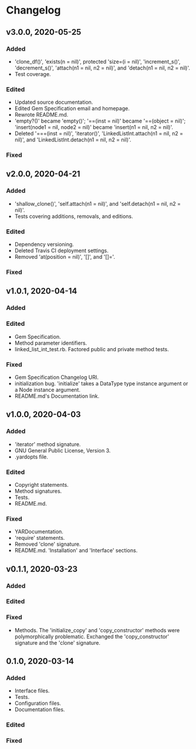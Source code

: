 # Changelog

## v3.0.0, 2020-05-25

### Added

- 'clone_df()', 'exists(n = nil)', protected 'size=(i = nil)', 'increment_s()', 
'decrement_s()', 'attach(n1 = nil, n2 = nil)', and 'detach(n1 = nil, n2 = nil)'.
- Test coverage.

### Edited

- Updated source documentation.
- Edited Gem Specification email and homepage.
- Rewrote README.md.
- 'empty?()' became 'empty()'; '==(inst = nil)' became '==(object = nil)'; 
'insert(node1 = nil, node2 = nil)' became 'insert(n1 = nil, n2 = nil)'.
- Deleted '===(inst = nil)', 'iterator()', 
'LinkedListInt.attach(n1 = nil, n2 = nil)', and 'LinkedListInt.detach(n1
 = nil, n2 = nil)'.

### Fixed

## v2.0.0, 2020-04-21

### Added

- 'shallow_clone()', 'self.attach(n1 = nil)', and 'self.detach(n1 = nil, n2
 = nil)'.
- Tests covering additions, removals, and editions.

### Edited

- Dependency versioning.
- Deleted Travis CI deployment settings.
- Removed 'at(position = nil)', '[]', and '[]='.

### Fixed

## v1.0.1, 2020-04-14

### Added

### Edited

- Gem Specification.
- Method parameter identifiers.
- linked_list_int_test.rb. Factored public and private method tests.

### Fixed

- Gem Specification Changelog URI.
- initialization bug. 'initialize' takes a DataType type instance argument or
 a Node instance argument.
- README.md's Documentation link.

## v1.0.0, 2020-04-03

### Added

- 'iterator' method signature.
- GNU General Public License, Version 3.
- .yardopts file.

### Edited

- Copyright statements.
- Method signatures.
- Tests.
- README.md.

### Fixed

- YARDocumentation.
- 'require' statements.
- Removed 'clone' signature.
- README.md. 'Installation' and 'Interface' sections.

## v0.1.1, 2020-03-23

### Added

### Edited

### Fixed

- Methods. The 'initialize_copy' and 'copy_constructor' methods were
 polymorphically problematic. Exchanged the 'copy_constructor' signature and
  the 'clone' signature.

## 0.1.0, 2020-03-14

### Added

- Interface files.
- Tests.
- Configuration files.
- Documentation files.

### Edited

### Fixed

